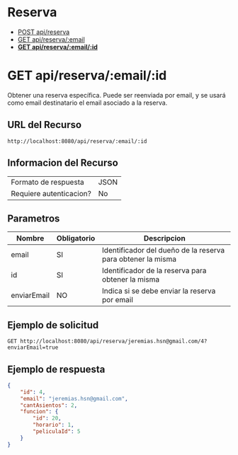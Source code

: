 # Reserva
- [POST api/reserva](./post-api-reserva.md)
- [GET api/reserva/:email](./get-api-reserva-email.md)
- **[GET api/reserva/:email/:id](./get-api-reserva-email-id.md)**

# GET api/reserva/:email/:id
Obtener una reserva específica. Puede ser reenviada por email, y se usará como email destinatario el email asociado a la reserva.

## URL del Recurso
`http://localhost:8080/api/reserva/:email/:id`

## Informacion del Recurso
|                         |       |
|-------------------------|-------|
| Formato de respuesta    | JSON  |
| Requiere autenticacion? | No    |

## Parametros
| Nombre      | Obligatorio | Descripcion                                                 |
|-------------|-------------|-------------------------------------------------------------|
| email       | SI          | Identificador del dueño de la reserva para obtener la misma |
| id          | SI          | Identificador de la reserva para obtener la misma           |
| enviarEmail | NO          | Indica si se debe enviar la reserva por email               |

## Ejemplo de solicitud

`GET http://localhost:8080/api/reserva/jeremias.hsn@gmail.com/4?enviarEmail=true`

## Ejemplo de respuesta
```JSON
{
    "id": 4,
    "email": "jeremias.hsn@gmail.com",
    "cantAsientos": 2,
    "funcion": {
        "id": 20,
        "horario": 1,
        "peliculaId": 5
    }
}
```